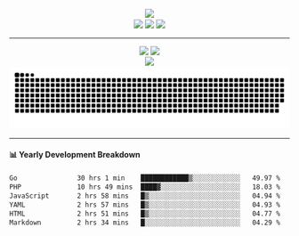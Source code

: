 <p align="center">
  <img src="https://readme-typing-svg.herokuapp.com?font=Fira+Code&pause=1000&color=FF69B4&center=true&vCenter=true&width=435&lines=%F0%9F%8F%B3%EF%B8%8F%E2%80%8D%E2%9A%A7%EF%B8%8F+BaiYi's+GitHub+Profile+%F0%9F%8F%B3%EF%B8%8F%E2%80%8D%E2%9A%A7%EF%B8%8F" />
  <br>
  <a href="https://mtf.wiki/"><img src="https://img.shields.io/static/v1?label=Gender&message=Male-To-Female&color=ff69b4&style=for-the-badge" /></a>
  <a href="https://github.com/WhiteElytra"><img src="https://img.shields.io/github/followers/WhiteElytra?label=github%20followers&logo=github&style=for-the-badge" /></a>
  <a href="https://twitter.com/WhiteElytra"><img src="https://img.shields.io/twitter/follow/WhiteElytra?label=twitter%20%40WhiteElytra&logo=twitter&style=for-the-badge" /></a>
</p>

-----

<p align="center">
  <img src="https://github-readme-stats.vercel.app/api?username=WhiteElytra&count_private=true&show_icons=true&theme=buefy" width="400" />
  <img src="https://streak-stats.demolab.com/?user=WhiteElytra" width="400" />
  <br>
  <img src="https://activity-graph.herokuapp.com/graph?username=WhiteElytra&theme=minimal" />
  <br>
  <img src="https://github.com/WhiteElytra/WhiteElytra/raw/output/github-contribution-grid-snake.svg" />
</p>

-----

#### 📊 Yearly Development Breakdown

<!--START_SECTION:waka-->

```text
Go               30 hrs 1 min    ████████████▒░░░░░░░░░░░░   49.97 %
PHP              10 hrs 49 mins  ████▓░░░░░░░░░░░░░░░░░░░░   18.03 %
JavaScript       2 hrs 58 mins   █▒░░░░░░░░░░░░░░░░░░░░░░░   04.94 %
YAML             2 hrs 57 mins   █▒░░░░░░░░░░░░░░░░░░░░░░░   04.93 %
HTML             2 hrs 51 mins   █▒░░░░░░░░░░░░░░░░░░░░░░░   04.77 %
Markdown         2 hrs 34 mins   █░░░░░░░░░░░░░░░░░░░░░░░░   04.29 %
```

<!--END_SECTION:waka-->
